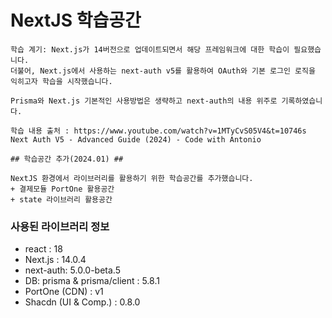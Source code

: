 # NextJS 학습공간

```
학습 계기: Next.js가 14버전으로 업데이트되면서 해당 프레임워크에 대한 학습이 필요했습니다.
더불어, Next.js에서 사용하는 next-auth v5를 활용하여 OAuth와 기본 로그인 로직을 익히고자 학습을 시작했습니다.

Prisma와 Next.js 기본적인 사용방법은 생략하고 next-auth의 내용 위주로 기록하였습니다.

학습 내용 출처 : https://www.youtube.com/watch?v=1MTyCvS05V4&t=10746s
Next Auth V5 - Advanced Guide (2024) - Code with Antonio

## 학습공간 추가(2024.01) ##

NextJS 환경에서 라이브러리를 활용하기 위한 학습공간를 추가했습니다.
+ 결제모듈 PortOne 활용공간
+ state 라이브러리 활용공간
```

### 사용된 라이브러리 정보

- react : 18
- Next.js : 14.0.4
- next-auth: 5.0.0-beta.5
- DB: prisma & prisma/client : 5.8.1
- PortOne (CDN) : v1
- Shacdn (UI & Comp.) : 0.8.0
